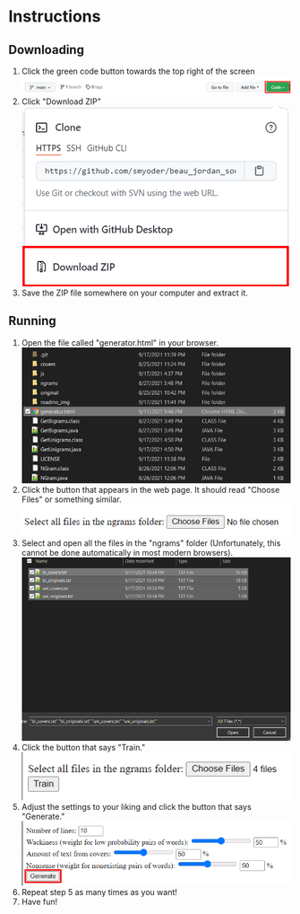 # Instructions

## Downloading
1. Click the green code button towards the top right of the screen
![Click the green code button](readme_img/click_code.png)
2. Click "Download ZIP"
![Click download zip](readme_img/download_zip.png)
3. Save the ZIP file somewhere on your computer and extract it.

## Running
1. Open the file called "generator.html" in your browser.
![Open generator.html](readme_img/open_generator.png)
2. Click the button that appears in the web page. It should read "Choose Files" or something similar.
![Click choose files](readme_img/choose_files.png)
3. Select and open all the files in the "ngrams" folder (Unfortunately, this cannot be done automatically in most modern browsers).
![Open ngram files](readme_img/select_all_files.png)
4. Click the button that says "Train."
![Click train](readme_img/click_train.png)
5. Adjust the settings to your liking and click the button that says "Generate."
![Click generate](readme_img/click_generate.png)
6. Repeat step 5 as many times as you want!
7. Have fun!